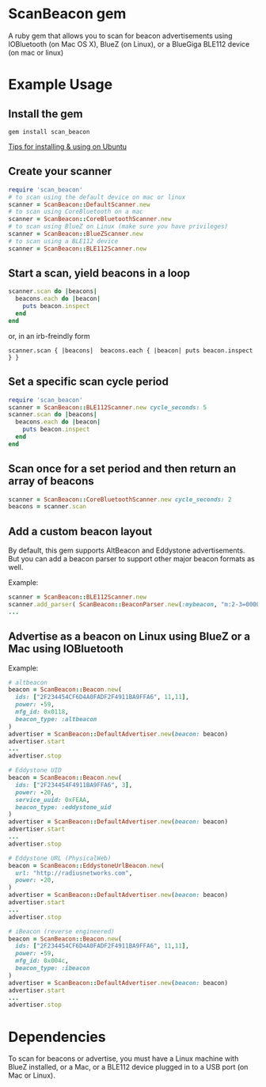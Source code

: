 # ScanBeacon gem

A ruby gem that allows you to scan for beacon advertisements using IOBluetooth (on Mac OS X), BlueZ (on Linux), or a BlueGiga BLE112 device (on mac or linux)

# Example Usage

## Install the gem
```
gem install scan_beacon
```
[Tips for installing & using on Ubuntu](https://github.com/RadiusNetworks/scanbeacon-gem/wiki/ubuntu)

## Create your scanner
``` ruby
require 'scan_beacon'
# to scan using the default device on mac or linux
scanner = ScanBeacon::DefaultScanner.new
# to scan using CoreBluetooth on a mac
scanner = ScanBeacon::CoreBluetoothScanner.new
# to scan using BlueZ on Linux (make sure you have privileges)
scanner = ScanBeacon::BlueZScanner.new
# to scan using a BLE112 device
scanner = ScanBeacon::BLE112Scanner.new
```

## Start a scan, yield beacons in a loop
``` ruby
scanner.scan do |beacons|
  beacons.each do |beacon|
    puts beacon.inspect
  end
end
```
or, in an irb-freindly form
```
scanner.scan { |beacons|  beacons.each { |beacon| puts beacon.inspect } }
```

## Set a specific scan cycle period
``` ruby
require 'scan_beacon'
scanner = ScanBeacon::BLE112Scanner.new cycle_seconds: 5
scanner.scan do |beacons|
  beacons.each do |beacon|
    puts beacon.inspect
  end
end
```

## Scan once for a set period and then return an array of beacons
``` ruby
scanner = ScanBeacon::CoreBluetoothScanner.new cycle_seconds: 2
beacons = scanner.scan
```

## Add a custom beacon layout
By default, this gem supports AltBeacon and Eddystone advertisements. But you can add a beacon parser to support other major beacon formats as well.

Example:
``` ruby
scanner = ScanBeacon::BLE112Scanner.new
scanner.add_parser( ScanBeacon::BeaconParser.new(:mybeacon, "m:2-3=0000,i:4-19,i:20-21,i:22-23,p:24-24") )
...
```

## Advertise as a beacon on Linux using BlueZ or a Mac using IOBluetooth
Example:
``` ruby
# altbeacon
beacon = ScanBeacon::Beacon.new(
  ids: ["2F234454CF6D4A0FADF2F4911BA9FFA6", 11,11],
  power: -59,
  mfg_id: 0x0118,
  beacon_type: :altbeacon
)
advertiser = ScanBeacon::DefaultAdvertiser.new(beacon: beacon)
advertiser.start
...
advertiser.stop

# Eddystone UID
beacon = ScanBeacon::Beacon.new(
  ids: ["2F234454F4911BA9FFA6", 3],
  power: -20,
  service_uuid: 0xFEAA,
  beacon_type: :eddystone_uid
)
advertiser = ScanBeacon::DefaultAdvertiser.new(beacon: beacon)
advertiser.start
...
advertiser.stop

# Eddystone URL (PhysicalWeb)
beacon = ScanBeacon::EddystoneUrlBeacon.new(
  url: "http://radiusnetworks.com",
  power: -20,
)
advertiser = ScanBeacon::DefaultAdvertiser.new(beacon: beacon)
advertiser.start
...
advertiser.stop

# iBeacon (reverse engineered)
beacon = ScanBeacon::Beacon.new(
  ids: ["2F234454CF6D4A0FADF2F4911BA9FFA6", 11,11],
  power: -59,
  mfg_id: 0x004c,
  beacon_type: :ibeacon
)
advertiser = ScanBeacon::DefaultAdvertiser.new(beacon: beacon)
advertiser.start
...
advertiser.stop
```


# Dependencies
To scan for beacons or advertise, you must have a Linux machine with BlueZ installed, or a Mac, or a BLE112 device plugged in to a USB port (on Mac or Linux).
